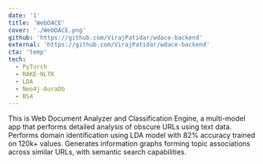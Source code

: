 ```yaml
---
date: '1'
title: 'WebDACE'
cover: './WebDACE.png'
github: 'https://github.com/VirajPatidar/wdace-backend'
external: 'https://github.com/VirajPatidar/wdace-backend'
cta: 'temp'
tech:
  - PyTorch
  - RAKE-NLTK
  - LDA
  - Neo4j-AuraDb
  - BS4
---
```


This is Web Document Analyzer and Classification Engine, a multi-model app that performs detailed analysis of obscure URLs using text data. Performs domain identification using LDA model with 82% accuracy trained on 120k+ values. Generates information graphs forming topic associations across similar URLs, with semantic search capabilities.
